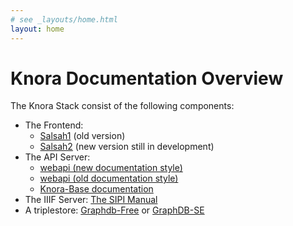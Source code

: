 ```yaml
---
# see _layouts/home.html
layout: home
---
```


# Knora Documentation Overview

The Knora Stack consist of the following components:

 - The Frontend:
    - [Salsah1](http://wiki.salsah.org) (old version)
    - [Salsah2](https://dhlab-basel.github.io/Salsah/) (new version still in development)
 - The API Server: 
    - [webapi (new documentation style)](/paradox/index.html)
    - [webapi (old documentation style)](/sphinx/index.html)
    - [Knora-Base documentation](/assets/pdf/knora-base.pdf)
 - The IIIF Server: [The SIPI Manual](https://dhlab-basel.github.io/Sipi/documentation/index.html)
 - A triplestore: [Graphdb-Free](http://graphdb.ontotext.com/documentation/free/) or [GraphDB-SE](http://graphdb.ontotext.com/documentation/standard/)








